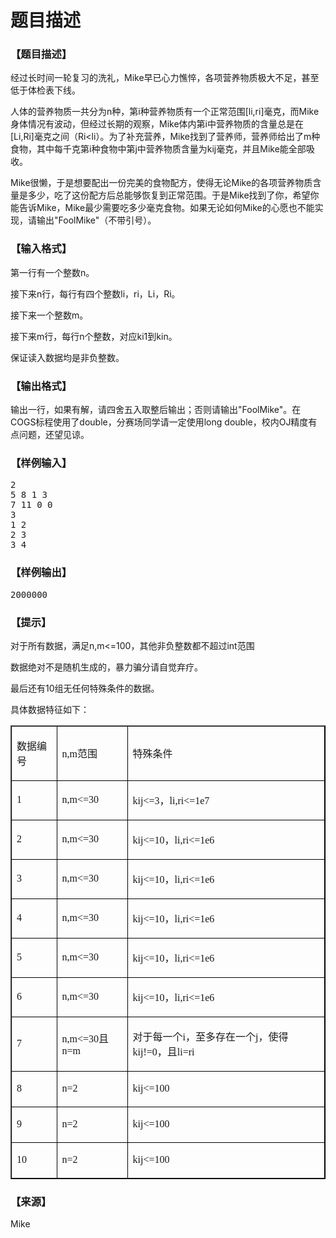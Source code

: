 # 题目描述


<h3>
【题目描述】
</h3>
<p>
经过长时间一轮复习的洗礼，Mike早已心力憔悴，各项营养物质极大不足，甚至低于体检表下线。
</p>
<p>
人体的营养物质一共分为n种，第i种营养物质有一个正常范围[li,ri]毫克，而Mike身体情况有波动，但经过长期的观察，Mike体内第i中营养物质的含量总是在[Li,Ri]毫克之间（Ri&lt;li）。为了补充营养，Mike找到了营养师，营养师给出了m种食物，其中每千克第i种食物中第j中营养物质含量为kij毫克，并且Mike能全部吸收。
</p>
<p>
Mike很懒，于是想要配出一份完美的食物配方，使得无论Mike的各项营养物质含量是多少，吃了这份配方后总能够恢复到正常范围。于是Mike找到了你，希望你能告诉Mike，Mike最少需要吃多少毫克食物。如果无论如何Mike的心愿也不能实现，请输出&#34;FoolMike&#34;（不带引号）。
</p>
<h3>
【输入格式】
</h3>
<p>
第一行有一个整数n。
</p>
<p>
接下来n行，每行有四个整数li，ri，Li，Ri。
</p>
<p>
接下来一个整数m。
</p>
<p>
接下来m行，每行n个整数，对应ki1到kin。
</p>
<p>
保证读入数据均是非负整数。
</p>
<h3>
【输出格式】
</h3>
<p>
输出一行，如果有解，请四舍五入取整后输出；否则请输出&#34;FoolMike&#34;。在COGS标程使用了double，分赛场同学请一定使用long double，校内OJ精度有点问题，还望见谅。
</p>
<h3>
【样例输入】
</h3>
<pre>2
5 8 1 3
7 11 0 0
3
1 2
2 3
3 4
</pre>
<h3>
【样例输出】
</h3>
<pre>2000000
</pre>
<h3>
【提示】
</h3>
<p>
对于所有数据，满足n,m&lt;=100，其他非负整数都不超过int范围
</p>
<p>
数据绝对不是随机生成的，暴力骗分请自觉弃疗。
</p>
<p>
最后还有10组无任何特殊条件的数据。
</p>
<p>
具体数据特征如下：
</p>
<p>
</p><table class="MsoNormalTable" style="width:100.0%;border:outset black 1.0pt;" border="1" cellpadding="0" cellspacing="0" width="100%">
<tbody>
<tr>
<td style="border:inset black 1.0pt;">
<p class="MsoNormal" style="text-align:left;" align="left">
<span style="font-size:12.0pt;font-family:宋体;">数据编号<span></span></span> 
</p>
</td>
<td style="border:inset black 1.0pt;">
<p class="MsoNormal" style="text-align:left;" align="left">
<span style="font-size:12.0pt;font-family:宋体;">n,m</span><span style="font-size:12.0pt;font-family:宋体;">范围<span></span></span> 
</p>
</td>
<td style="border:inset black 1.0pt;">
<p class="MsoNormal" style="text-align:left;" align="left">
<span style="font-size:12.0pt;font-family:宋体;">特殊条件<span></span></span> 
</p>
</td>
</tr>
<tr>
<td style="border:inset black 1.0pt;">
<p class="MsoNormal" style="text-align:left;" align="left">
<span style="font-size:12.0pt;font-family:宋体;">1</span> 
</p>
</td>
<td style="border:inset black 1.0pt;">
<p class="MsoNormal" style="text-align:left;" align="left">
<span style="font-size:12.0pt;font-family:宋体;">n,m&lt;=30</span> 
</p>
</td>
<td style="border:inset black 1.0pt;">
<p class="MsoNormal" style="text-align:left;" align="left">
<span style="font-size:12.0pt;font-family:宋体;">kij&lt;=3</span><span style="font-size:12.0pt;font-family:宋体;">，<span>li,ri&lt;=1e7</span></span> 
</p>
</td>
</tr>
<tr>
<td style="border:inset black 1.0pt;">
<p class="MsoNormal" style="text-align:left;" align="left">
<span style="font-size:12.0pt;font-family:宋体;">2</span> 
</p>
</td>
<td style="border:inset black 1.0pt;">
<p class="MsoNormal" style="text-align:left;" align="left">
<span style="font-size:12.0pt;font-family:宋体;">n,m&lt;=30</span> 
</p>
</td>
<td style="border:inset black 1.0pt;">
<p class="MsoNormal" style="text-align:left;" align="left">
<span style="font-size:12.0pt;font-family:宋体;">kij&lt;=10</span><span style="font-size:12.0pt;font-family:宋体;">，<span>li,ri&lt;=1e6</span></span> 
</p>
</td>
</tr>
<tr>
<td style="border:inset black 1.0pt;">
<p class="MsoNormal" style="text-align:left;" align="left">
<span style="font-size:12.0pt;font-family:宋体;">3</span> 
</p>
</td>
<td style="border:inset black 1.0pt;">
<p class="MsoNormal" style="text-align:left;" align="left">
<span style="font-size:12.0pt;font-family:宋体;">n,m&lt;=30</span> 
</p>
</td>
<td style="border:inset black 1.0pt;">
<p class="MsoNormal" style="text-align:left;" align="left">
<span style="font-size:12.0pt;font-family:宋体;">kij&lt;=10</span><span style="font-size:12.0pt;font-family:宋体;">，<span>li,ri&lt;=1e6</span></span> 
</p>
</td>
</tr>
<tr>
<td style="border:inset black 1.0pt;">
<p class="MsoNormal" style="text-align:left;" align="left">
<span style="font-size:12.0pt;font-family:宋体;">4</span> 
</p>
</td>
<td style="border:inset black 1.0pt;">
<p class="MsoNormal" style="text-align:left;" align="left">
<span style="font-size:12.0pt;font-family:宋体;">n,m&lt;=30</span> 
</p>
</td>
<td style="border:inset black 1.0pt;">
<p class="MsoNormal" style="text-align:left;" align="left">
<span style="font-size:12.0pt;font-family:宋体;">kij&lt;=10</span><span style="font-size:12.0pt;font-family:宋体;">，<span>li,ri&lt;=1e6</span></span> 
</p>
</td>
</tr>
<tr>
<td style="border:inset black 1.0pt;">
<p class="MsoNormal" style="text-align:left;" align="left">
<span style="font-size:12.0pt;font-family:宋体;">5</span> 
</p>
</td>
<td style="border:inset black 1.0pt;">
<p class="MsoNormal" style="text-align:left;" align="left">
<span style="font-size:12.0pt;font-family:宋体;">n,m&lt;=30</span> 
</p>
</td>
<td style="border:inset black 1.0pt;">
<p class="MsoNormal" style="text-align:left;" align="left">
<span style="font-size:12.0pt;font-family:宋体;">kij&lt;=10</span><span style="font-size:12.0pt;font-family:宋体;">，<span>li,ri&lt;=1e6</span></span> 
</p>
</td>
</tr>
<tr>
<td style="border:inset black 1.0pt;">
<p class="MsoNormal" style="text-align:left;" align="left">
<span style="font-size:12.0pt;font-family:宋体;">6</span> 
</p>
</td>
<td style="border:inset black 1.0pt;">
<p class="MsoNormal" style="text-align:left;" align="left">
<span style="font-size:12.0pt;font-family:宋体;">n,m&lt;=30</span> 
</p>
</td>
<td style="border:inset black 1.0pt;">
<p class="MsoNormal" style="text-align:left;" align="left">
<span style="font-size:12.0pt;font-family:宋体;">kij&lt;=10</span><span style="font-size:12.0pt;font-family:宋体;">，<span>li,ri&lt;=1e6</span></span> 
</p>
</td>
</tr>
<tr>
<td style="border:inset black 1.0pt;">
<p class="MsoNormal" style="text-align:left;" align="left">
<span style="font-size:12.0pt;font-family:宋体;">7</span> 
</p>
</td>
<td style="border:inset black 1.0pt;">
<p class="MsoNormal" style="text-align:left;" align="left">
<span style="font-size:12.0pt;font-family:宋体;">n,m&lt;=30</span><span style="font-size:12.0pt;font-family:宋体;">且<span>n=m</span></span> 
</p>
</td>
<td style="border:inset black 1.0pt;">
<p class="MsoNormal" style="text-align:left;" align="left">
<span style="font-size:12.0pt;font-family:宋体;">对于每一个<span>i</span>，至多存在一个<span>j</span>，使得<span>kij!=0</span>，且<span>li=ri</span></span> 
</p>
</td>
</tr>
<tr>
<td style="border:inset black 1.0pt;">
<p class="MsoNormal" style="text-align:left;" align="left">
<span style="font-size:12.0pt;font-family:宋体;">8</span> 
</p>
</td>
<td style="border:inset black 1.0pt;">
<p class="MsoNormal" style="text-align:left;" align="left">
<span style="font-size:12.0pt;font-family:宋体;">n=2</span> 
</p>
</td>
<td style="border:inset black 1.0pt;">
<p class="MsoNormal" style="text-align:left;" align="left">
<span style="font-size:12.0pt;font-family:宋体;">kij&lt;=100<span></span></span> 
</p>
</td>
</tr>
<tr>
<td style="border:inset black 1.0pt;">
<p class="MsoNormal" style="text-align:left;" align="left">
<span style="font-size:12.0pt;font-family:宋体;">9</span> 
</p>
</td>
<td style="border:inset black 1.0pt;">
<p class="MsoNormal" style="text-align:left;" align="left">
<span style="font-size:12.0pt;font-family:宋体;">n=2</span> 
</p>
</td>
<td style="border:inset black 1.0pt;">
<p class="MsoNormal" style="text-align:left;" align="left">
<span style="font-size:12.0pt;font-family:宋体;">kij&lt;=100<span></span></span> 
</p>
</td>
</tr>
<tr>
<td style="border:inset black 1.0pt;">
<p class="MsoNormal" style="text-align:left;" align="left">
<span style="font-size:12.0pt;font-family:宋体;">10</span> 
</p>
</td>
<td style="border:inset black 1.0pt;">
<p class="MsoNormal" style="text-align:left;" align="left">
<span style="font-size:12.0pt;font-family:宋体;">n=2</span> 
</p>
</td>
<td style="border:inset black 1.0pt;">
<p class="MsoNormal" style="text-align:left;" align="left">
<span style="font-size:12.0pt;font-family:宋体;">kij&lt;=100</span> 
</p>
</td>
</tr>
</tbody>
</table>
<p></p>
<h3>
【来源】
</h3>
<p>
Mike
</p>
